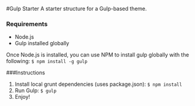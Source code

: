 #Gulp Starter
A starter structure for a Gulp-based theme.

### Requirements
 - Node.js
 - Gulp installed globally

Once Node.js is installed, you can use NPM to install gulp globally with the following:
```$ npm install -g gulp```

###Instructions
1. Install local grunt dependencies (uses package.json): ```$ npm install```
2. Run Gulp: ```$ gulp```
3. Enjoy!
